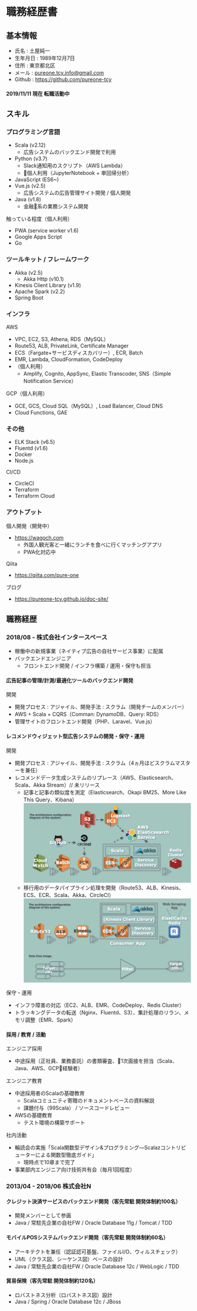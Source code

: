 # 職務経歴書
## 基本情報
- 氏名 : 土屋純一
- 生年月日 : 1989年12月7日
- 住所 : 東京都北区
- メール : pureone.tcy.info@gmail.com
- Github : https://github.com/pureone-tcy

#### 2019/11/11 現在 転職活動中

## スキル
### プログラミング言語
- Scala (v2.12)
  - 広告システムのバックエンド開発で利用
- Python (v3.7)
  - Slack通知用のスクリプト（AWS Lambda）
  - 個人利用（JupyterNotebook + 単回帰分析）
- JavaScript (ES6~)
- Vue.js (v2.5)
  - 広告システムの広告管理サイト開発 / 個人開発
- Java (v1.8)
  - 金融系の業務システム開発

触っている程度（個人利用）
- PWA (service worker v1.6)
- Google Apps Script
- Go

### ツールキット / フレームワーク
- Akka (v2.5)
  - Akka Http (v10.1)
- Kinesis Client Library (v1.9)
- Apache Spark (v2.2)
- Spring Boot

### インフラ
AWS
- VPC, EC2, S3, Athena, RDS（MySQL）
- Route53, ALB, PrivateLink, Certificate Manager
- ECS（Fargate+サービスディスカバリー）, ECR, Batch
- EMR, Lambda, CloudFormation, CodeDeploy  
- （個人利用）
  - Amplify, Cognito, AppSync, Elastic Transcoder, SNS（Simple Notification Service）

GCP（個人利用）
- GCE, GCS, Cloud SQL（MySQL）, Load Balancer, Cloud DNS
- Cloud Functions, GAE

### その他
- ELK Stack (v6.5)
- Fluentd (v1.6)
- Docker
- Node.js

CI/CD
  - CircleCI
  - Terraform
  - Terraform Cloud

### アウトプット
個人開発（開発中）
- https://wagoch.com
  - 外国人観光客と一緒にランチを食べに行くマッチングアプリ
  - PWA化対応中

Qiita
- https://qiita.com/pure-one

ブログ
- https://pureone-tcy.github.io/doc-site/

## 職務経歴
### 2018/08 - 株式会社インタースペース
- 稼働中の新規事業（ネイティブ広告の自社サービス事業）に配属
- バックエンドエンジニア
  - フロントエンド開発 / インフラ構築 / 運用・保守も担当

#### 広告記事の管理/計測/最適化ツールのバックエンド開発
開発
- 開発プロセス : アジャイル、開発手法 : スクラム（開発チームのメンバー）
- AWS + Scala + CQRS（Comman: DynamoDB、Query: RDS）
- 管理サイトのフロントエンド開発（PHP、Laravel、Vue.js）

#### レコメンドウィジェット型広告システムの開発・保守・運用
開発
- 開発プロセス : アジャイル、開発手法 : スクラム（4ヵ月ほどスクラムマスターを兼任）
- レコメンドデータ生成システムのリプレース（AWS、Elasticsearch、Scala、Akka Stream）// 未リリース
  - 記事と記事の類似度を測定（Elasticsearch、Okapi BM25、More Like This Query、Kibana）  
  ![](image/img_system_diagram_no2.png)
  - 移行用のデータパイプライン処理を開発（Route53、ALB、Kinesis、ECS、ECR、Scala、Akka、CircleCI）  
  ![](image/img_system_diagram_no3.png)

保守・運用
- インフラ障害の対応（EC2、ALB、EMR、CodeDeploy、Redis Cluster）
- トラッキングデータの転送（Nginx、Fluentd、S3）、集計処理のリラン、メモリ調整（EMR、Spark）

#### 採用 / 教育 / 活動
エンジニア採用
- 中途採用（正社員、業務委託）の書類審査、1次面接を担当（Scala、Java、AWS、GCP経験者）

エンジニア教育
- 中途採用者のScalaの基礎教育
  - Scalaコミュニティ寄贈のドキュメントベースの資料解説
  - 課題付与（99Scala） / ソースコードレビュー
- AWSの基礎教育
  - テスト環境の構築サポート

社内活動
- 輪読会の実施「Scala関数型デザイン&プログラミング―Scalazコントリビューターによる関数型徹底ガイド」
  - 現時点で10章まで完了
- 事業部内エンジニア向け技術共有会（毎月1回程度）

### 2013/04 - 2018/06 株式会社N
#### クレジット決済サービスのバックエンド開発（客先常駐 開発体制約100名）
- 開発メンバーとして参画
- Java / 常駐先企業の自社FW / Oracle Database 11g / Tomcat / TDD
#### モバイルPOSシステムバックエンド開発（客先常駐 開発体制約60名）
- アーキテクトを兼任（認証認可基盤、ファイルI/O、ウィルスチェック）
- UML（クラス図、シーケンス図）ベースの設計
- Java / 常駐先企業の自社FW / Oracle Database 12c / WebLogic / TDD
#### 貿易保険（客先常駐 開発体制約120名）
- ロバストネス分析（ロバストネス図）設計
- Java / Spring / Oracle Database 12c / JBoss
